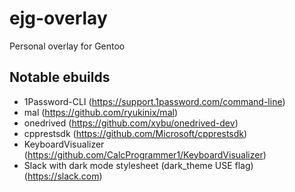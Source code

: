# ejg-overlay
Personal overlay for Gentoo


## Notable ebuilds
- 1Password-CLI (https://support.1password.com/command-line)
- mal (https://github.com/ryukinix/mal)
- onedrived (https://github.com/xybu/onedrived-dev)
- cpprestsdk (https://github.com/Microsoft/cpprestsdk)
- KeyboardVisualizer (https://github.com/CalcProgrammer1/KeyboardVisualizer)
- Slack with dark mode stylesheet (dark_theme USE flag) (https://slack.com)
